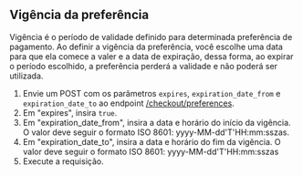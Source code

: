 ## Vigência da preferência

Vigência é o período de validade definido para determinada preferência de pagamento. Ao definir a vigência da preferência, você escolhe uma data para que ela comece a valer e a data de expiração, dessa forma, ao expirar o período escolhido, a preferência perderá a validade e não poderá ser utilizada. 

1. Envie um POST com os parâmetros `expires`, `expiration_date_from` e `expiration_date_to`  ao endpoint [/checkout/preferences](https://www.mercadopago[FAKER][URL][DOMAIN]/developers/pt/reference/preferences/_checkout_preferences/post).
2. Em "expires", insira `true`.
3. Em "expiration_date_from", insira a data e horário do início da vigência. O valor deve seguir o formato ISO 8601: yyyy-MM-dd'T'HH:mm:sszas.
4. Em "expiration_date_to", insira a data e horário do fim da vigência. O valor deve seguir o formato ISO 8601: yyyy-MM-dd'T'HH:mm:sszas
5. Execute a requisição.
